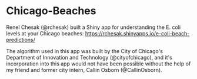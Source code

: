 # Chicago-Beaches
Renel Chesak (@rchesak) built a Shiny app for understanding the E. coli levels at your Chicago beaches:
https://rchesak.shinyapps.io/e-coli-beach-predictions/

The algorithm used in this app was built by the City of Chicago's Department of Innovation and Technology (@cityofchicago), and it's incorporation into this app would not have been possible without the help of my friend and former city intern, Callin Osborn (@CallinOsborn).

